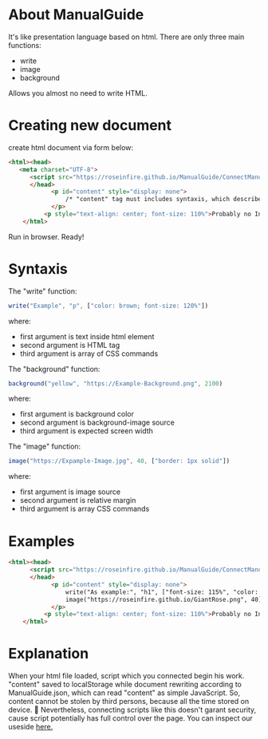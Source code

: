 # About ManualGuide
It's like presentation language based on html.
There are only three main functions:
* write
* image
* background

 Allows you almost no need to write HTML.

# Creating new document
create html document via form below:
```html
<html><head>
   <meta charset="UTF-8">
      <script src="https://roseinfire.github.io/ManualGuide/ConnectManualGuide.js"></script>
      </head>
            <p id="content" style="display: none">
                /* "content" tag must includes syntaxis, which described below. */
            </p>
          <p style="text-align: center; font-size: 110%">Probably no Internet</p>
    </html>
```
Run in browser. Ready!
# Syntaxis
The "write" function: 
```JavaScript
write("Example", "p", ["color: brown; font-size: 120%"])
```
where:
* first argument is text inside html element
* second argument is HTML tag
* third argument is array of CSS commands

The "background" function:
```JavaScript
background("yellow", "https://Example-Background.png", 2100)
```
where:
* first argument is background color
* second argument is background-image source
* third argument is expected screen width

The "image" function:
```JavaScript
image("https://Expample-Image.jpg", 40, ["border: 1px solid"])
```
where:
* first argument is image source
* second argument is relative margin
* third argument is array CSS commands

# Examples
```html
<html><head>
      <script src="https://roseinfire.github.io/ManualGuide/ConnectManualGuide.js"></script>
      </head>
            <p id="content" style="display: none">
                write("As example:", "h1", ["font-size: 115%", "color: gold"])
                image("https://roseinfire.github.io/GiantRose.png", 40)
            </p>
          <p style="text-align: center; font-size: 110%">Probably no Internet</p>
    </html>
```
# Explanation
When your html file loaded, script which you connected begin his work.
"content" saved to localStorage while document rewriting according to ManualGuide.json,
which can read "content" as simple JavaScript. So, content cannot be stolen by third persons, because
all the time stored on device. 
:rotating_light: Nevertheless, connecting scripts like this doesn't garant security, cause
script potentially has full control over the page. You can inspect our useside [here.](https://github.com/Roseinfire/ManualGuide/blob/main/ConnectManualGuide.js)

